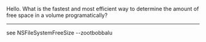 Hello.  What is the fastest and most efficient way to determine the amount of free space in a volume programatically?

----

see NSFileSystemFreeSize --zootbobbalu

